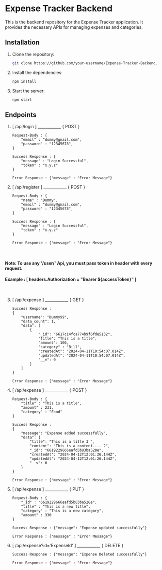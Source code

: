 # Expense Tracker Backend

This is the backend repository for the Expense Tracker application. It provides the necessary APIs for managing expenses and categories.

## Installation

1. Clone the repository:

    ```bash
    git clone https://github.com/your-username/Expense-Tracker-Backend.git
    ```

2. Install the dependencies:

    ```bash
    npm install
    ```

3. Start the server:

    ```bash
    npm start
    ```

## Endpoints

1.  [  /api/login  ] ____________ { POST }

        Request-Body : {
            "email" : "dummy@gmail.com",
            "password" : "12345678",
        }

        Success Response : {
            "message" : "Login Successful",
            "token" : "x.y.z"
        }
        
        Error Response : {"message" : "Error Message"}

2.  [  /api/register  ] ____________ { POST }

        Request-Body : {
            "name" : "Dummy",
            "email" : "dummy@gmail.com",
            "password" : "12345678",
        }

        Success Response : {
            "message" : "Login Successful",
            "token" : "x.y.z"
        }
        
        Error Response : {"message" : "Error Message"}

<br/>

#### Note: To use any '/user/' Api, you must pass token in header with every request.
#### Example : [ headers.Authorization = "Bearer ${accessToken}" ]

<br/>

3.  [  /api/expense  ] ____________ { GET }

        Success Response :
        {
            "username": "Dummy99",
            "data_count": 1,
            "data": [
                {
                    "_id": "6617c14fca774b9f6fde5132",
                    "title": "This is a title",
                    "amount": 100,
                    "category" : "Bill",
                    "createdAt": "2024-04-11T10:54:07.014Z",
                    "updatedAt": "2024-04-11T10:54:07.014Z",
                    "__v": 0
                }
            ]
        } 

        Error Response : {"message" : "Error Message"}

4.  [  /api/expense  ] ____________ { POST }

        Request-Body : {
            "title" : "This is a title",
            "amount" : 231,
            "category" : "Food"
        }

        Success Response : 
        {
            "message": "Expense added successfully",
            "data": {
                "title": "This is a title 3 ",
                "content": "This is a content.... 2",
                "_id": "6619229666eafd5b83ba528e",
                "createdAt": "2024-04-12T12:01:26.144Z",
                "updatedAt": "2024-04-12T12:01:26.144Z",
                "__v": 0
            }
        }
        
        Error Response : {"message" : "Error Message"}

4.  [  /api/expense  ] ____________ { PUT }

        Request-Body : {
            "_id" : "6619229666eafd5b83ba528e",
            "title" : "This is a new title",
            "category" : "This is a new category",
            "amount" : 330
        }
        
        Success Response : {"message": "Expense updated successfully"}
        
        Error Response : {"message" : "Error Message"}

5.  [  /api/expense?id='ExpenseId'  ] ____________ { DELETE }
        
        Success Response : {"message": "Expense Deleted successfully"}
        
        Error Response : {"message" : "Error Message"} 
